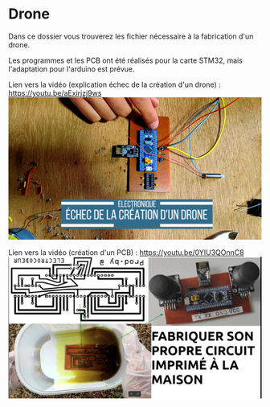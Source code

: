 # Drone
Dans ce dossier vous trouverez les fichier nécessaire à la fabrication d'un drone.

Les programmes et les PCB ont été réalisés pour la carte STM32, mais l'adaptation pour l'arduino est prévue.

Lien vers la vidéo (explication échec de la création d'un drone) : https://youtu.be/aExirjzj9ws
![alt text](https://github.com/electrocodeur/drone/blob/main/Contenu%20exclusif.png?raw=true)

Lien vers la vidéo (création d'un PCB) : https://youtu.be/0YIU3QOnnC8
![alt text](https://github.com/electrocodeur/drone/blob/main/miniature.png?raw=true)

